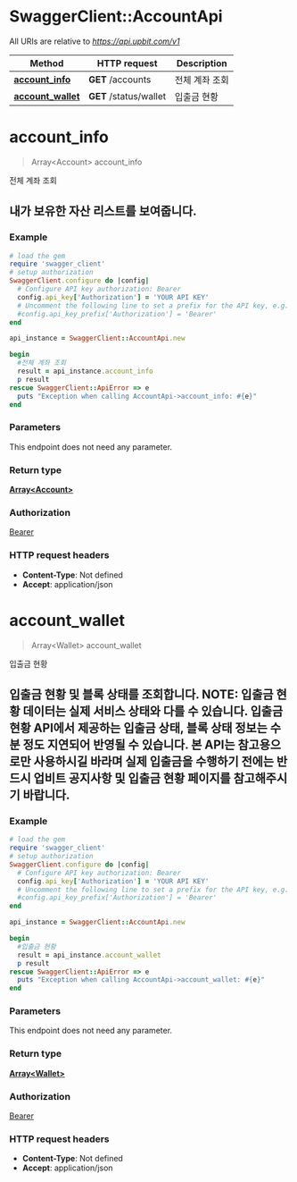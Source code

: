 # SwaggerClient::AccountApi

All URIs are relative to *https://api.upbit.com/v1*

Method | HTTP request | Description
------------- | ------------- | -------------
[**account_info**](AccountApi.md#account_info) | **GET** /accounts | 전체 계좌 조회
[**account_wallet**](AccountApi.md#account_wallet) | **GET** /status/wallet | 입출금 현황


# **account_info**
> Array&lt;Account&gt; account_info

전체 계좌 조회

## 내가 보유한 자산 리스트를 보여줍니다. 

### Example
```ruby
# load the gem
require 'swagger_client'
# setup authorization
SwaggerClient.configure do |config|
  # Configure API key authorization: Bearer
  config.api_key['Authorization'] = 'YOUR API KEY'
  # Uncomment the following line to set a prefix for the API key, e.g. 'Bearer' (defaults to nil)
  #config.api_key_prefix['Authorization'] = 'Bearer'
end

api_instance = SwaggerClient::AccountApi.new

begin
  #전체 계좌 조회
  result = api_instance.account_info
  p result
rescue SwaggerClient::ApiError => e
  puts "Exception when calling AccountApi->account_info: #{e}"
end
```

### Parameters
This endpoint does not need any parameter.

### Return type

[**Array&lt;Account&gt;**](Account.md)

### Authorization

[Bearer](../README.md#Bearer)

### HTTP request headers

 - **Content-Type**: Not defined
 - **Accept**: application/json



# **account_wallet**
> Array&lt;Wallet&gt; account_wallet

입출금 현황

## 입출금 현황 및 블록 상태를 조회합니다.  **NOTE**: 입출금 현황 데이터는 실제 서비스 상태와 다를 수 있습니다.  입출금 현황 API에서 제공하는 입출금 상태, 블록 상태 정보는 수 분 정도 지연되어 반영될 수 있습니다. 본 API는 참고용으로만 사용하시길 바라며 실제 입출금을 수행하기 전에는 반드시 업비트 공지사항 및 입출금 현황 페이지를 참고해주시기 바랍니다. 

### Example
```ruby
# load the gem
require 'swagger_client'
# setup authorization
SwaggerClient.configure do |config|
  # Configure API key authorization: Bearer
  config.api_key['Authorization'] = 'YOUR API KEY'
  # Uncomment the following line to set a prefix for the API key, e.g. 'Bearer' (defaults to nil)
  #config.api_key_prefix['Authorization'] = 'Bearer'
end

api_instance = SwaggerClient::AccountApi.new

begin
  #입출금 현황
  result = api_instance.account_wallet
  p result
rescue SwaggerClient::ApiError => e
  puts "Exception when calling AccountApi->account_wallet: #{e}"
end
```

### Parameters
This endpoint does not need any parameter.

### Return type

[**Array&lt;Wallet&gt;**](Wallet.md)

### Authorization

[Bearer](../README.md#Bearer)

### HTTP request headers

 - **Content-Type**: Not defined
 - **Accept**: application/json



